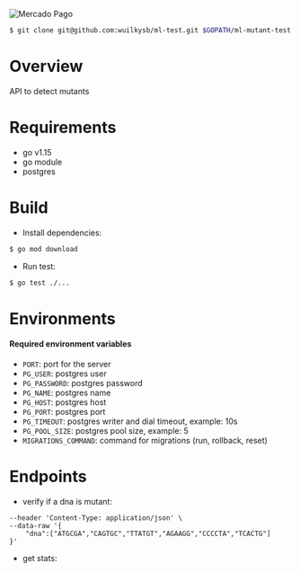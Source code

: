 ![Mercado Pago](https://seeklogo.com/images/M/mercado-pago-logo-CC340D0497-seeklogo.com.png)

``` sh
$ git clone git@github.com:wuilkysb/ml-test.git $GOPATH/ml-mutant-test && cd $_
```


#  Overview
API to detect mutants

# Requirements

* go v1.15
* go module
* postgres

# Build

* Install dependencies: 
```sh
$ go mod download
```

* Run test:
```sh 
$ go test ./... 
```

# Environments
#### Required environment variables

* `PORT`: port for the server
* `PG_USER`: postgres user
* `PG_PASSWORD`: postgres password
* `PG_NAME`: postgres name
* `PG_HOST`: postgres host
* `PG_PORT`: postgres port
* `PG_TIMEOUT`: postgres writer and dial timeout, example: 10s
* `PG_POOL_SIZE`: postgres pool size, example: 5
* `MIGRATIONS_COMMAND`: command for migrations (run, rollback, reset)

# Endpoints

* verify if a dna is mutant:
``` curl --location --request POST 'https://ml-mutant-w.herokuapp.com/mutant/' \
--header 'Content-Type: application/json' \
--data-raw '{
    "dna":["ATGCGA","CAGTGC","TTATGT","AGAAGG","CCCCTA","TCACTG"]
}'
```

* get stats:
``` curl --location --request GET 'https://ml-mutant-w.herokuapp.com/mutant/stats'
```